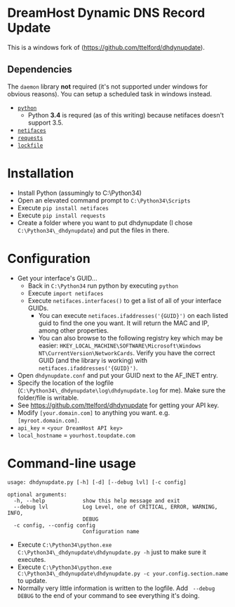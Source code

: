 # DreamHost Dynamic DNS Record Update
This is a windows fork of (https://github.com/ttelford/dhdynupdate).

## Dependencies
The `daemon` library **not** required (it's not supported under windows for obvious reasons).  You can setup a scheduled task in windows instead.

* [`python`](https://www.python.org/downloads/windows/)
    *  Python **3.4** is requred (as of this writing) because netifaces doesn't support 3.5.
* [`netifaces`](https://pypi.python.org/pypi/netifaces)
* [`requests`](http://docs.python-requests.org/en/latest/)
* [`lockfile`](https://pypi.python.org/pypi/lockfile)

# Installation
* Install Python (assumingly to C:\Python34)
* Open an elevated command prompt to `C:\Python34\Scripts`
* Execute `pip install netifaces`
* Execute `pip install requests`
* Create a folder where you want to put dhdynupdate (I chose `C:\Python34\_dhdynupdate`) and put the files in there.

# Configuration
* Get your interface's GUID...
    * Back in `C:\Python34` run python by executing `python`
    * Execute `import netifaces`
    * Execute `netifaces.interfaces()` to get a list of all of your interface GUIDs.
        * You can execute `netifaces.ifaddresses('{GUID}')` on each listed guid to find the one you want.  It will return the MAC and IP, among other properties.
        * You can also browse to the following registry key which may be easier: `HKEY_LOCAL_MACHINE\SOFTWARE\Microsoft\Windows NT\CurrentVersion\NetworkCards`. Verify you have the correct GUID (and the library is working) with `netifaces.ifaddresses('{GUID}')`.
* Open `dhdynupdate.conf` and put your GUID next to the AF_INET entry.
* Specify the location of the logfile (`C:\Python34\_dhdynupdate\log\dhdynupdate.log` for me).  Make sure the folder/file is writable.
* See https://github.com/ttelford/dhdynupdate for getting your API key.
* Modify `[your.domain.com]` to anything you want.  e.g. `[myroot.domain.com]`.
* `api_key` = `<your DreamHost API key>`
* `local_hostname` = `yourhost.toupdate.com`

# Command-line usage

	usage: dhdynupdate.py [-h] [-d] [--debug lvl] [-c config]
	
	optional arguments:
	  -h, --help            show this help message and exit
	  --debug lvl           Log Level, one of CRITICAL, ERROR, WARNING, INFO,
	                        DEBUG
	  -c config, --config config
	                        Configuration name

* Execute `C:\Python34\python.exe C:\Python34\_dhdynupdate\dhdynupdate.py -h` just to make sure it executes.
* Execute `C:\Python34\python.exe C:\Python34\_dhdynupdate\dhdynupdate.py -c your.config.section.name` to update.
* Normally very little information is written to the logfile.  Add ` --debug DEBUG` to the end of your command to see everything it's doing.
